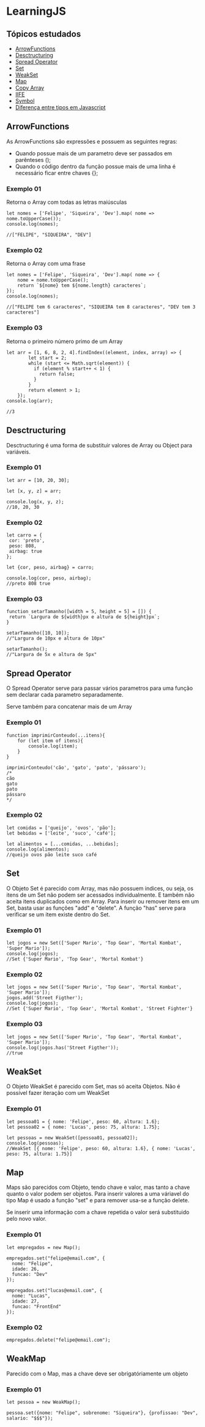 # LearningJS

## Tópicos estudados

* [ArrowFunctions](#ArrowFunctions)
* [Desctructuring](#Desctructuring)
* [Spread Operator](#SpreadOperator)
* [Set](#Set)
* [WeakSet](#WeakSet)
* [Map](#Map)
* [Copy Array](#CopyArray)
* [IIFE](#IIFE)
* [Symbol](#Symbol)
* [Diferença entre tipos em Javascript](#DiffTypeJS)

## ArrowFunctions <a id="ArrowFunctions"></a>

As ArrowFunctions são expressões e possuem as seguintes regras:

* Quando possue mais de um parametro deve ser passados em parênteses ();
* Quando o código dentro da função possue mais de uma linha é necessário ficar entre chaves {};


### Exemplo 01
Retorna o Array com todas as letras maiúsculas
```
let nomes = ['Felipe', 'Siqueira', 'Dev'].map( nome => nome.toUpperCase());
console.log(nomes);

//["FELIPE", "SIQUEIRA", "DEV"]

 ```

### Exemplo 02
Retorna o Array com uma frase
```
let nomes = ['Felipe', 'Siqueira', 'Dev'].map( nome => {
    nome = nome.toUpperCase();
    return `${nome} tem ${nome.length} caracteres`;
});
console.log(nomes);

//["FELIPE tem 6 caracteres", "SIQUEIRA tem 8 caracteres", "DEV tem 3 caracteres"]

 ```

 ### Exemplo 03
 Retorna o primeiro número primo de um Array
```
let arr = [1, 6, 8, 2, 4].findIndex((element, index, array) => {
        let start = 2;
        while (start <= Math.sqrt(element)) {
          if (element % start++ < 1) {
            return false;
          }
        }
        return element > 1;
    });
console.log(arr);

//3

 ```

 ## Desctructuring <a id="Desctructuring"></a>

 Desctructuring é uma forma de substituir valores de Array ou Object para variáveis.

### Exemplo 01
 ```
let arr = [10, 20, 30];

let [x, y, z] = arr;

console.log(x, y, z);
//10, 20, 30

 ```

### Exemplo 02
 ```
let carro = {  
  cor: 'preto',
  peso: 808,
  airbag: true
};

let {cor, peso, airbag} = carro;

console.log(cor, peso, airbag);
//preto 808 true
 ```

### Exemplo 03
 ```
function setarTamanho([width = 5, height = 5] = []) {
  return `Largura de ${width}px e altura de ${height}px`;
}

setarTamanho([10, 10]);
//"Largura de 10px e altura de 10px"

setarTamanho();
//"Largura de 5x e altura de 5px"
 ```


 ## Spread Operator <a id="SpreadOperator"></a>
 O Spread Operator serve para passar vários parametros para uma função sem declarar cada parametro separadamente.

 Serve também para concatenar mais de um Array

### Exemplo 01

```
function imprimirConteudo(...itens){
    for (let item of itens){
        console.log(item);
    }
}

imprimirConteudo('cão', 'gato', 'pato', 'pássaro');
/*
cão
gato
pato
pássaro
*/
```

### Exemplo 02

 ```
let comidas = ['queijo', 'ovos', 'pão'];
let bebidas = ['leite', 'suco', 'café'];

let alimentos = [...comidas, ...bebidas];
console.log(alimentos);
//queijo ovos pão leite suco café

 ```


## Set <a id="Set"></a>

O Objeto Set é parecido com Array, mas não possuem indices, ou seja, os itens de um Set não podem ser acessados individualmente.
E também não aceita itens duplicados como em Array.
Para inserir ou remover itens em um Set, basta usar as funções "add" e "delete".
A função "has" serve para verificar se um item existe dentro do Set.

### Exemplo 01
```
let jogos = new Set(['Super Mario', 'Top Gear', 'Mortal Kombat', 'Super Mario']);
console.log(jogos);
//Set {'Super Mario', 'Top Gear', 'Mortal Kombat'}
```

### Exemplo 02
```
let jogos = new Set(['Super Mario', 'Top Gear', 'Mortal Kombat', 'Super Mario']);
jogos.add('Street Figther');
console.log(jogos);
//Set {'Super Mario', 'Top Gear', 'Mortal Kombat', 'Street Fighter'}
```

### Exemplo 03
```
let jogos = new Set(['Super Mario', 'Top Gear', 'Mortal Kombat', 'Super Mario']);
console.log(jogos.has('Street Figther'));
//true
```


## WeakSet <a id="WeakSet"></a>

O Objeto WeakSet é parecido com Set, mas só aceita Objetos.
Não é possível fazer iteração com um WeakSet

### Exemplo 01
```
let pessoa01 = { nome: 'Felipe', peso: 60, altura: 1.6};
let pessoa02 = { nome: 'Lucas', peso: 75, altura: 1.75};

let pessoas = new WeakSet([pessoa01, pessoa02]);
console.log(pessoas);
//WeakSet [{ nome: 'Felipe', peso: 60, altura: 1.6}, { nome: 'Lucas', peso: 75, altura: 1.75}]
```

## Map <a id="Map"></a>

Maps são parecidos com Objeto, tendo chave e valor, mas tanto a chave quanto o valor podem ser objetos.
Para inserir valores a uma váriavel do tipo Map é usado a função "set" e para remover usa-se a função delete.

Se inserir uma informação com a chave repetida o valor será substituido pelo novo valor.

### Exemplo 01

```
let empregados = new Map();

empregados.set("felipe@email.com", {
  nome: "Felipe",
  idade: 26,
  funcao: "Dev"
});

empregados.set("lucas@email.com", {
  nome: "Lucas",
  idade: 27,
  funcao: "FrontEnd"
});
```


### Exemplo 02

```
empregados.delete("felipe@email.com");

```

## WeakMap <a id="WeakMap"></a>

Parecido com o Map, mas a chave deve ser obrigatóriamente um objeto

### Exemplo 01

```
let pessoa = new WeakMap();

pessoa.set({nome: "Felipe", sobrenome: "Siqueira"}, {profissao: "Dev", salario: "$$$"});

```